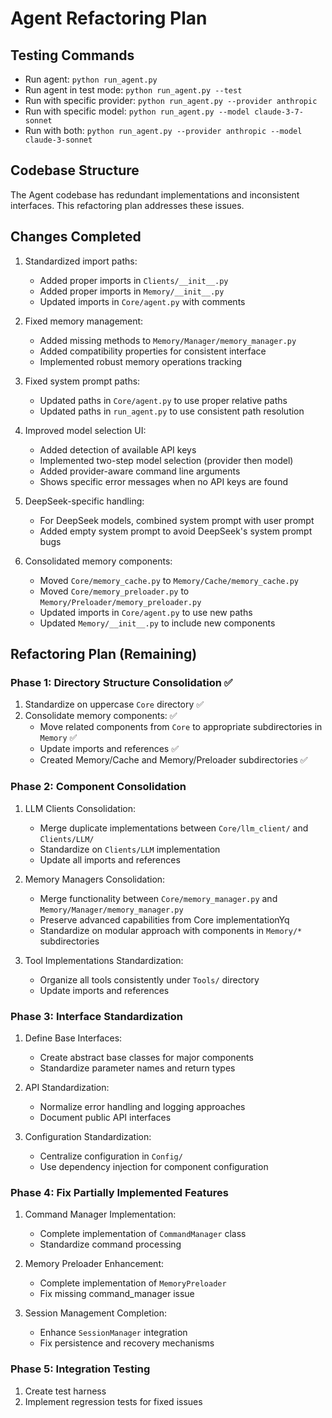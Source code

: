 # Agent Refactoring Plan

## Testing Commands
- Run agent: `python run_agent.py`
- Run agent in test mode: `python run_agent.py --test`
- Run with specific provider: `python run_agent.py --provider anthropic`
- Run with specific model: `python run_agent.py --model claude-3-7-sonnet`
- Run with both: `python run_agent.py --provider anthropic --model claude-3-sonnet`

## Codebase Structure
The Agent codebase has redundant implementations and inconsistent interfaces. This refactoring plan addresses these issues.

## Changes Completed

1. Standardized import paths:
   - Added proper imports in `Clients/__init__.py`
   - Added proper imports in `Memory/__init__.py`
   - Updated imports in `Core/agent.py` with comments

2. Fixed memory management:
   - Added missing methods to `Memory/Manager/memory_manager.py`
   - Added compatibility properties for consistent interface
   - Implemented robust memory operations tracking

3. Fixed system prompt paths:
   - Updated paths in `Core/agent.py` to use proper relative paths
   - Updated paths in `run_agent.py` to use consistent path resolution

4. Improved model selection UI:
   - Added detection of available API keys
   - Implemented two-step model selection (provider then model)
   - Added provider-aware command line arguments
   - Shows specific error messages when no API keys are found

5. DeepSeek-specific handling:
   - For DeepSeek models, combined system prompt with user prompt
   - Added empty system prompt to avoid DeepSeek's system prompt bugs

6. Consolidated memory components:
   - Moved `Core/memory_cache.py` to `Memory/Cache/memory_cache.py`
   - Moved `Core/memory_preloader.py` to `Memory/Preloader/memory_preloader.py`
   - Updated imports in `Core/agent.py` to use new paths
   - Updated `Memory/__init__.py` to include new components

## Refactoring Plan (Remaining)

### Phase 1: Directory Structure Consolidation ✅

1. Standardize on uppercase `Core` directory ✅
2. Consolidate memory components: ✅
   - Move related components from `Core` to appropriate subdirectories in `Memory` ✅
   - Update imports and references ✅
   - Created Memory/Cache and Memory/Preloader subdirectories ✅

### Phase 2: Component Consolidation

1. LLM Clients Consolidation:
   - Merge duplicate implementations between `Core/llm_client/` and `Clients/LLM/`
   - Standardize on `Clients/LLM` implementation
   - Update all imports and references

2. Memory Managers Consolidation:
   - Merge functionality between `Core/memory_manager.py` and `Memory/Manager/memory_manager.py`
   - Preserve advanced capabilities from Core implementationYq
   - Standardize on modular approach with components in `Memory/*` subdirectories

3. Tool Implementations Standardization:
   - Organize all tools consistently under `Tools/` directory
   - Update imports and references

### Phase 3: Interface Standardization

1. Define Base Interfaces:
   - Create abstract base classes for major components
   - Standardize parameter names and return types

2. API Standardization:
   - Normalize error handling and logging approaches
   - Document public API interfaces

3. Configuration Standardization:
   - Centralize configuration in `Config/`
   - Use dependency injection for component configuration

### Phase 4: Fix Partially Implemented Features

1. Command Manager Implementation:
   - Complete implementation of `CommandManager` class
   - Standardize command processing

2. Memory Preloader Enhancement:
   - Complete implementation of `MemoryPreloader`
   - Fix missing command_manager issue

3. Session Management Completion:
   - Enhance `SessionManager` integration
   - Fix persistence and recovery mechanisms

### Phase 5: Integration Testing

1. Create test harness
2. Implement regression tests for fixed issues
